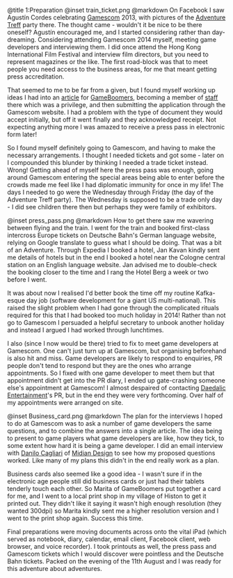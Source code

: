 @title		1:Preparation
@inset		train_ticket.png
@markdown
On Facebook I saw Agust&iacute;n Cordes celebrating [Gamescom](https://www.gamescom.global/) 2013,
with pictures of
the [Adventure Treff](http://www.adventure-treff.de) party there.
The thought came - wouldn't it be nice to be there oneself? Agust&iacute;n encouraged me, and I started considering rather than day-dreaming. Considering attending Gamescom 2014 myself, meeting game developers and interviewing them. I did once attend the Hong Kong International Film Festival and interview film directors, but you need to represent magazines or the like. The first road-block was that to meet people you need access to the business areas, for me that meant getting press accreditation.

That seemed to me to be far from a given, but I found myself working up ideas I had into an [article](http://www.gameboomers.com/Editorial/Constructing%20the%20Cave/Constructingthecave.htm)
for [GameBoomers](http://www.gameboomers.com),
becoming a member of [staff](http://www.gameboomers.com/aboutus.html)
there which was a privilege, and then submitting the application through the Gamescom website. I had a problem with the type of document they would accept initially, but off it went finally and they acknowledged receipt. Not expecting anything more I was amazed to receive a press pass in electronic form later!

So I found myself definitely going to Gamescom, and having to make the necessary arrangements. I thought I needed tickets and got some - later on I compounded this blunder by thinking I needed a trade ticket instead. Wrong! Getting ahead of myself here the press pass was enough, going around Gamescom entering the special areas being able to enter before the crowds made me feel like I had diplomatic immunity for once in my life! The days I needed to go were the Wednesday through Friday (the day of the Adventure Treff party). The Wednesday is supposed to be a trade only day - I did see children there then but perhaps they were family of exhibitors.

@inset		press_pass.png
@markdown
How to get there saw me wavering between flying and the train. I went for the train and booked first-class intercross Europe tickets on Deutsche Bahn's German language website, relying on Google translate to guess what I should be doing. That was a bit of an Adventure. Through Expedia I booked a hotel, Jan Kavan kindly sent me details of hotels but in the end I booked a hotel near the Cologne central station on an English language website. Jan advised me to double-check the booking closer to the time and I rang the Hotel Berg a week or two before I went.

It was about now I realised I'd better book the time off my routine Kafka-esque day job (software development for a giant US multi-national). This raised the slight problem when I had gone through the complicated rituals required for this that I had booked too much holiday in 2014! Rather than not go to Gamescom I persuaded a helpful secretary to unbook another holiday and instead I argued I had worked through lunchtimes.

I also (since I now would be there) tried to fix to meet game developers at Gamescom. One can't just turn up at Gamescom, but organising beforehand
is also hit and miss.  Game developers are likely to respond to enquiries,
PR people don't tend to respond but they are the ones who arrange
appointments. So I fixed with one game developer to meet them but that
appointment didn't get into the PR diary, I ended up gate-crashing someone
else's appointment at Gamescom! I almost despaired of contacting
[Daedalic Entertainment](https://www.daedalic.com/?lang_new=en)'s PR, but in the end they were very forthcoming. Over half of my appointments were arranged on site.

@inset		Business_card.png
@markdown
The plan for the interviews I hoped to do at Gamescom was to ask
a number of game developers the same questions, and to combine
the answers into a single article. The idea being to present to game
players what game developers are like, how they tick, to some
extent how hard it is being a game developer. I did an email
interview with
[Danilo Cagliari](http://www.gameboomers.com/interviews/DaniloCagliari/DaniloCagliari.htm)
of [Midian Design](http://www.midiandesign.com)
to see how my proposed questions worked. Like many of my plans
this didn't in the end really work as a plan.

Business cards also seemed like a good idea - I wasn't sure if in the
electronic age people still did business cards or just had their tablets
tenderly touch each other.  So Marita of GameBoomers put together a card for
me, and I went to a local print shop in my village of Histon to get it
printed out.  They didn't like it saying it wasn't high enough resolution
(they wanted 300dpi) so Marita kindly sent me a higher resolution
version and I went to the print shop again.  Success this time.

Final preparations were moving documents across onto the vital iPad (which served as notebook, diary, calendar, email client, Facebook client, web browser, and voice recorder). I took printouts as well, the press pass and Gamescom tickets which I would discover were pointless and the Deutsche Bahn tickets. Packed on the evening of the 11th August and I was ready for this adventure about adventures.
